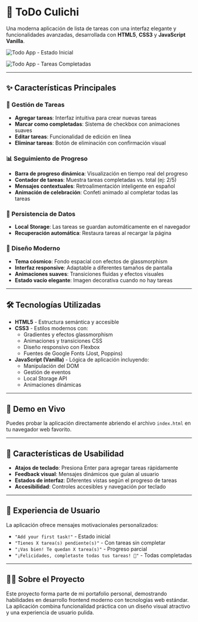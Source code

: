 # 🌟 ToDo Culichi

Una moderna aplicación de lista de tareas con una interfaz elegante y funcionalidades avanzadas, desarrollada con **HTML5**, **CSS3** y **JavaScript Vanilla**.

![Todo App - Estado Inicial](https://github.com/user-attachments/assets/e5cf3ba6-b958-43dc-b1f4-bb5be3b8c6cf)

![Todo App - Tareas Completadas](https://github.com/user-attachments/assets/fbf36bfa-0979-463f-addc-7f0da89cf130)

---

## ✨ Características Principales

### 🎯 Gestión de Tareas
- **Agregar tareas**: Interfaz intuitiva para crear nuevas tareas
- **Marcar como completadas**: Sistema de checkbox con animaciones suaves
- **Editar tareas**: Funcionalidad de edición en línea
- **Eliminar tareas**: Botón de eliminación con confirmación visual

### 📊 Seguimiento de Progreso
- **Barra de progreso dinámica**: Visualización en tiempo real del progreso
- **Contador de tareas**: Muestra tareas completadas vs. total (ej: 2/5)
- **Mensajes contextuales**: Retroalimentación inteligente en español
- **Animación de celebración**: Confeti animado al completar todas las tareas

### 💾 Persistencia de Datos
- **Local Storage**: Las tareas se guardan automáticamente en el navegador
- **Recuperación automática**: Restaura tareas al recargar la página

### 🎨 Diseño Moderno
- **Tema cósmico**: Fondo espacial con efectos de glassmorphism
- **Interfaz responsive**: Adaptable a diferentes tamaños de pantalla
- **Animaciones suaves**: Transiciones fluidas y efectos visuales
- **Estado vacío elegante**: Imagen decorativa cuando no hay tareas

---

## 🛠️ Tecnologías Utilizadas

- **HTML5** - Estructura semántica y accesible
- **CSS3** - Estilos modernos con:
  - Gradientes y efectos glassmorphism
  - Animaciones y transiciones CSS
  - Diseño responsivo con Flexbox
  - Fuentes de Google Fonts (Jost, Poppins)
- **JavaScript (Vanilla)** - Lógica de aplicación incluyendo:
  - Manipulación del DOM
  - Gestión de eventos
  - Local Storage API
  - Animaciones dinámicas

---

## 🚀 Demo en Vivo

Puedes probar la aplicación directamente abriendo el archivo `index.html` en tu navegador web favorito.

---

## 📱 Características de Usabilidad

- **Atajos de teclado**: Presiona Enter para agregar tareas rápidamente
- **Feedback visual**: Mensajes dinámicos que guían al usuario
- **Estados de interfaz**: Diferentes vistas según el progreso de tareas
- **Accesibilidad**: Controles accesibles y navegación por teclado

---

## 🎉 Experiencia de Usuario

La aplicación ofrece mensajes motivacionales personalizados:
- `"Add your first task!"` - Estado inicial
- `"Tienes X tarea(s) pendiente(s)"` - Con tareas sin completar  
- `"¡Vas bien! Te quedan X tarea(s)"` - Progreso parcial
- `"¡Felicidades, completaste todas tus tareas! 🎉"` - Todas completadas

---

## 👨‍💻 Sobre el Proyecto

Este proyecto forma parte de mi portafolio personal, demostrando habilidades en desarrollo frontend moderno con tecnologías web estándar. La aplicación combina funcionalidad práctica con un diseño visual atractivo y una experiencia de usuario pulida.
